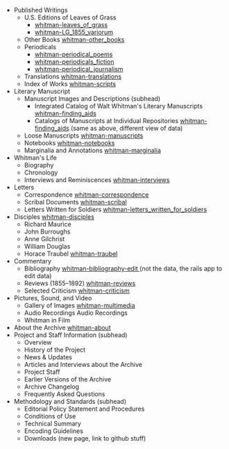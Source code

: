 - Published Writings 
  - U.S. Editions of Leaves of Grass
    - [whitman-leaves_of_grass](https://github.com/whitmanarchive/whitman-leaves_of_grass)
    - [whitman-LG_1855_variorum]()
  - Other Books [whitman-other_books](https://github.com/whitmanarchive/whitman-other_books)
  - Periodicals
    - [whitman-periodical_poems]()
    - [whitman-periodicals_fiction]()
    - [whitman-periodical_journalism]()
  - Translations [whitman-translations]()
  - Index of Works [whitman-scripts]()
- Literary Manuscript
  - Manuscript Images and Descriptions (subhead)
    - Integrated Catalog of Walt Whitman's Literary Manuscripts [whitman-finding_aids]()
    - Catalogs of Manuscripts at Individual Repositories [whitman-finding_aids]() (same as above, different view of data)
  - Loose Manuscripts [whitman-manuscripts]()
  - Notebooks [whitman-notebooks]()
  - Marginalia and Annotations [whitman-marginalia]()
- Whitman's Life
  - Biography
  - Chronology
  - Interviews and Reminiscences [whitman-interviews]()
- Letters
  - Correspondence [whitman-correspondence]()
  - Scribal Documents [whitman-scribal]()
  - Letters Written for Soldiers [whitman-letters_written_for_soldiers]()
- Disciples [whitman-disciples]()
  - Richard Maurice
  - John Burroughs
  - Anne Gilchrist
  - William Douglas
  - Horace Traubel [whitman-traubel]()
- Commentary
  - Bibliography [whitman-bibliography-edit ]() (not the data, the rails app to edit data)
  - Reviews (1855–1892) [whitman-reviews]()
  - Selected Criticism  [whitman-criticism]()
- Pictures, Sound, and Video
  - Gallery of Images [whitman-multimedia]()
  - Audio Recordings Audio Recordings
  - Whitman in Film
- About the Archive [whitman-about]()
- Project and Staff Information (subhead)
  - Overview
  - History of the Project
  - News & Updates
  - Articles and Interviews about the Archive
  - Project Staff
  - Earlier Versions of the Archive
  - Archive Changelog
  - Frequently Asked Questions
- Methodology and Standards (subhead)
  - Editorial Policy Statement and Procedures 
  - Conditions of Use 
  - Technical Summary
  - Encoding Guidelines
  - Downloads (new page, link to github stuff)
